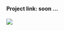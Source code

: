 <h4>Project link: soon ... </h4>
<img src="https://github-readme-activity-graph.vercel.app/graph?username=ahmedaldarabee&theme=react-dark"/>
